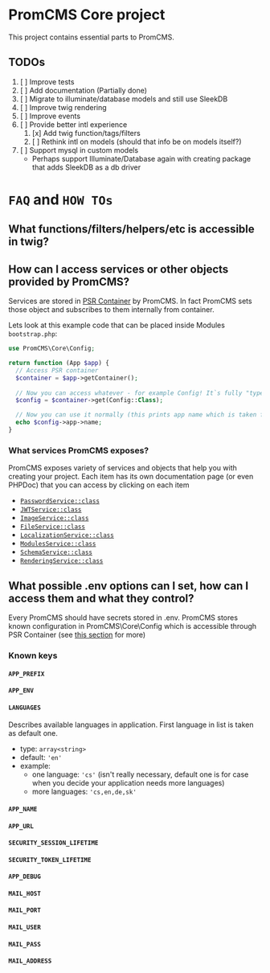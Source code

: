 # PromCMS Core project

This project contains essential parts to PromCMS.

## TODOs

1. [ ] Improve tests
1. [ ] Add documentation (Partially done)
1. [ ] Migrate to illuminate/database models and still use SleekDB
1. [ ] Improve twig rendering
1. [ ] Improve events
1. [ ] Provide better intl experience
    1. [x] Add twig function/tags/filters
    1. [ ] Rethink intl on models (should that info be on models itself?)
1. [ ] Support mysql in custom models 
    * Perhaps support Illuminate/Database again with creating package that adds SleekDB as a db driver

# `FAQ` and `HOW TOs`

## What functions/filters/helpers/etc is accessible in twig?

## How can I access services or other objects provided by PromCMS?

Services are stored in [PSR Container](https://www.php-fig.org/psr/psr-11/) by PromCMS. In fact PromCMS sets those object and subscribes to them internally from container.

Lets look at this example code that can be placed inside Modules `bootstrap.php`: 
```php
use PromCMS\Core\Config;

return function (App $app) {
  // Access PSR container
  $container = $app->getContainer();
  
  // Now you can access whatever - for example Config! It`s fully "type-safe" ;)
  $config = $container->get(Config::Class);

  // Now you can use it normally (this prints app name which is taken from .env:APP_NAME)
  echo $config->app->name;
}
```

### What services PromCMS exposes?

PromCMS exposes variety of services and objects that help you with creating your project. Each item has its own documentation page (or even PHPDoc) that you can access by clicking on each item

- [`PasswordService::class`](./src/Services/PasswordService.php)
- [`JWTService::class`](./src/Services/JWTService.php)
- [`ImageService::class`](./src/Services/ImageService.php)
- [`FileService::class`](./src/Services/FileService.php)
- [`LocalizationService::class`](./src/Services/LocalizationService.php)
- [`ModulesService::class`](./src/Services/ModulesService.php)
- [`SchemaService::class`](./src/Services/SchemaService.php)
- [`RenderingService::class`](./src/Services/RenderingService.php)

## What possible .env options can I set, how can I access them and what they control?

Every PromCMS should have secrets stored in .env. PromCMS stores known configuration in PromCMS\Core\Config which is accessible through PSR Container (see [this section](#how-can-i-access-services-or-other-objects-provided-by-promcms) for more)

### Known keys

#### `APP_PREFIX`
#### `APP_ENV`
#### `LANGUAGES`

Describes available languages in application. First language in list is taken as default one.

- type: `array<string>`
- default: `'en'`
- example: 
    - one language: `'cs'` (isn't really necessary, default one is for case when you decide your application needs more languages)
    - more languages: `'cs,en,de,sk'`

#### `APP_NAME`
#### `APP_URL`
#### `SECURITY_SESSION_LIFETIME`
#### `SECURITY_TOKEN_LIFETIME`
#### `APP_DEBUG`
#### `MAIL_HOST`
#### `MAIL_PORT`
#### `MAIL_USER`
#### `MAIL_PASS`
#### `MAIL_ADDRESS`